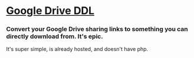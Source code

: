 # [Google Drive DDL](https://google-drive-ddl.glitch.me)

### Convert your Google Drive sharing links to something you can directly download from. It's epic.

It's super simple, is already hosted, and doesn't have php.
